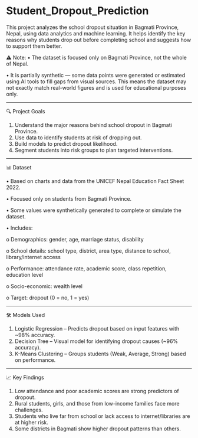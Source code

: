 # Student_Dropout_Prediction
This project analyzes the school dropout situation in Bagmati Province, Nepal, using data analytics and machine learning. It helps identify the key reasons why students drop out before completing school and suggests how to support them better.

⚠️ Note:
•	The dataset is focused only on Bagmati Province, not the whole of Nepal.

•	It is partially synthetic — some data points were generated or estimated using AI tools to fill gaps from visual sources. This means the dataset may not exactly match real-world figures and is used for educational purposes only.

________________________________________
🔍 Project Goals
1.	Understand the major reasons behind school dropout in Bagmati Province.
2.	Use data to identify students at risk of dropping out.
3.	Build models to predict dropout likelihood.
4.	Segment students into risk groups to plan targeted interventions.
________________________________________
📊 Dataset

•	Based on charts and data from the UNICEF Nepal Education Fact Sheet 2022.

•	Focused only on students from Bagmati Province.

•	Some values were synthetically generated to complete or simulate the dataset.

•	Includes:

o	Demographics: gender, age, marriage status, disability

o	School details: school type, district, area type, distance to school, library/internet access

o	Performance: attendance rate, academic score, class repetition, education level

o	Socio-economic: wealth level

o	Target: dropout (0 = no, 1 = yes)

________________________________________
🛠️ Models Used
1.	Logistic Regression – Predicts dropout based on input features with ~98% accuracy.
2.	Decision Tree – Visual model for identifying dropout causes (~96% accuracy).
3.	K-Means Clustering – Groups students (Weak, Average, Strong) based on performance.
________________________________________
📈 Key Findings
1.	Low attendance and poor academic scores are strong predictors of dropout.
2.	Rural students, girls, and those from low-income families face more challenges.
3.	Students who live far from school or lack access to internet/libraries are at higher risk.
4.	Some districts in Bagmati show higher dropout patterns than others.
